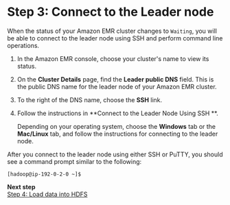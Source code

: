 # Step 3: Connect to the Leader node<a name="EMRforDynamoDB.Tutorial.ConnectToLeaderNode"></a>

When the status of your Amazon EMR cluster changes to `Waiting`, you will be able to connect to the leader node using SSH and perform command line operations\.

1. In the Amazon EMR console, choose your cluster's name to view its status\.

1. On the **Cluster Details** page, find the **Leader public DNS** field\. This is the public DNS name for the leader node of your Amazon EMR cluster\.

1. To the right of the DNS name, choose the **SSH** link\.

1. Follow the instructions in **Connect to the Leader Node Using SSH **\.

   Depending on your operating system, choose the **Windows** tab or the **Mac/Linux** tab, and follow the instructions for connecting to the leader node\.

After you connect to the leader node using either SSH or PuTTY, you should see a command prompt similar to the following:

```
[hadoop@ip-192-0-2-0 ~]$ 
```

**Next step**  
[Step 4: Load data into HDFS](EMRforDynamoDB.Tutorial.LoadDataIntoHDFS.md)